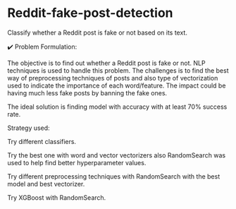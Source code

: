 # Reddit-fake-post-detection
Classify whether a Reddit post is fake or not based on its text.

✔️ Problem Formulation:

The objective is to find out whether a Reddit post is fake or not. NLP techniques is used to handle this problem. The challenges is to find the best way of preprocessing techniques of posts and also type of vectorization used to indicate the importance of each word/feature. The impact could be having much less fake posts by banning the fake ones.

The ideal solution is finding model with accuracy with at least 70% success rate.

Strategy used:

Try different classifiers.

Try the best one with word and vector vectorizers also RandomSearch was used to help find better hyperparameter values.

Try different preprocessing techniques with RandomSearch with the best model and best vectorizer.

Try XGBoost with RandomSearch.
